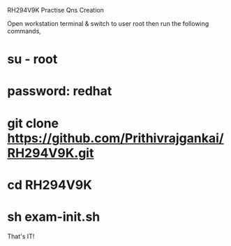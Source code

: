 RH294V9K Practise Qns Creation

Open workstation terminal & switch to user root then run the following commands,
# su - root
# password: redhat
# git clone https://github.com/Prithivrajgankai/RH294V9K.git
# cd RH294V9K
# sh exam-init.sh

That's IT!
